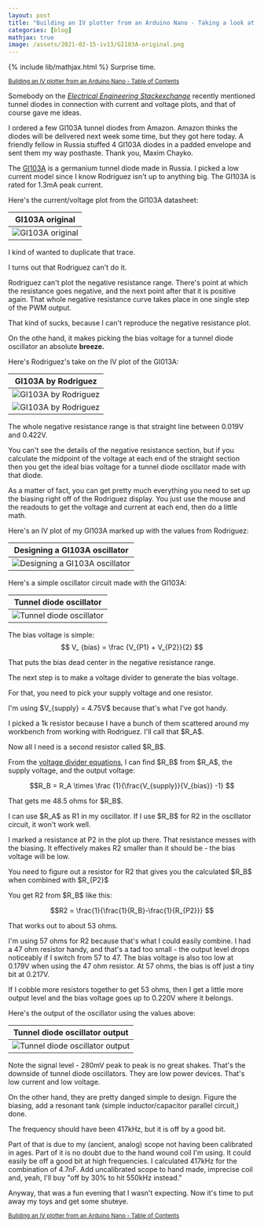 ```yaml
---
layout: post
title: "Building an IV plotter from an Arduino Nano - Taking a look at a tunnel diode"
categories: [blog]
mathjax: true
image: /assets/2021-02-15-iv13/GI103A-original.png
---
```

{% include lib/mathjax.html %}
Surprise time.

<sub>[Building an IV plotter from an Arduino Nano - Table of Contents](iv-1-toc)</sub> 

Somebody on the [*Electrical Engineering Stackexchange*](https://electronics.stackexchange.com/) recently mentioned tunnel diodes in connection with current and voltage plots, and that of course gave me ideas.

I ordered a few GI103A tunnel diodes from Amazon.  Amazon thinks the diodes will be delivered next week some time, but they got here today.  A friendly fellow in Russia stuffed 4 GI103A diodes in a padded envelope and sent them my way posthaste.  Thank you, Maxim Chayko.

The [GI103A](https://w140.com/tekwiki/wiki/Russian_tunnel_diodes) is a germanium tunnel diode made in Russia.  I picked a low current model since I know Rodriguez isn't up to anything big.  The GI103A is rated for 1.3mA peak current.

Here's the current/voltage plot from the GI103A datasheet:

|GI103A original|
|---------------|
|![GI103A original](/assets/2021-02-15-iv13/GI103A-original.png)|

I kind of wanted to duplicate that trace.

I turns out that Rodriguez can't do it.

Rodriguez can't plot the negative resistance range.  There's point at which the resistance goes negative, and the next point after that it is positive again.  That whole negative resistance curve takes place in one single step of the PWM output.

That kind of sucks, because I can't reproduce the negative resistance plot.

On the othe hand, it makes picking the bias voltage for a tunnel diode oscillator an absolute **breeze.**

Here's Rodriguez's take on the IV plot of the GI013A:

|GI103A by Rodriguez|
|---------------|
|![GI103A  by Rodriguez](/assets/2021-02-15-iv13/GI103A-1.png)|
|![GI103A  by Rodriguez](/assets/2021-02-15-iv13/GI103A-2.png)|

The whole negative resistance range is that straight line between 0.019V and 0.422V.

You can't see the details of the negative resistance section, but if you calculate the midpoint of the voltage at each end of the straight section then you get the ideal bias voltage for a tunnel diode oscillator made with that diode.

As a matter of fact, you can get pretty much everything you need to set up the biasing right off of the Rodriguez display.  You just use the mouse and the readouts to get the voltage and current at each end, then do a little math.

Here's an IV plot of my GI103A marked up with the values from Rodriguez:

|Designing a GI103A oscillator|
|-----------------------------|
|![Designing a GI103A oscillator](/assets/2021-02-15-iv13/oscillatordesign.png)|

Here's a simple oscillator circuit made with the GI103A:

|Tunnel diode oscillator|
|-----------------------|
|![Tunnel diode oscillator](/assets/2021-02-15-iv13/oscillatorschematic.png)|

The bias voltage is simple:
$$ V_ {bias} = \frac {V_{P1} + V_{P2}}{2} $$

That puts the bias dead center in the negative resistance range.

The next step is to make a voltage divider to generate the bias voltage.

For that, you need to pick your supply voltage and one resistor.

I'm using \$V_{supply} = 4.75V\$ because that's what I've got handy.

I picked a 1k resistor because I have a bunch of them scattered around my workbench from working with Rodriguez. I'll call that \$R_A\$.

Now all I need is a second resistor called \$R_B\$.

From the [voltage divider equations](https://en.wikipedia.org/wiki/Voltage_divider#Resistive_divider), I can find \$R_B\$ from \$R_A\$, the supply voltage, and the output voltage:

$$R_B = R_A \times \frac {1}{\frac{V_{supply}}{V_{bias}} -1} $$ 

That gets me 48.5 ohms for \$R_B\$.

I can use \$R_A\$ as R1 in my oscillator.  If I use \$R_B\$ for R2 in the oscillator circuit, it won't work well.

I marked a resistance at P2 in the plot up there.  That resistance messes with the biasing.  It effectively makes R2 smaller than it should be - the bias voltage will be low.

You need to figure out a resistor for R2 that gives you the calculated \$R_B\$ when combined with \$R_{P2}\$

You get R2 from \$R_B\$ like this:

$$R2 = \frac{1}{\frac{1}{R_B}-\frac{1}{R_{P2}}} $$

That works out to about 53 ohms.

I'm using 57 ohms for R2 because that's what I could easily combine.  I had a 47 ohm resistor handy, and that's a tad too small - the output level drops noticeably if I switch from 57 to 47. The bias voltage is also too low at 0.179V when using the 47 ohm resistor.   At 57 ohms, the bias is off just a tiny bit at 0.217V.

If I cobble more resistors together to get 53 ohms, then I get a little more output level and the bias voltage goes up to 0.220V where it belongs.

Here's the output of the oscillator using the values above:

|Tunnel diode oscillator output|
|-----------------------|
|![Tunnel diode oscillator output](/assets/2021-02-15-iv13/output.png)|

Note the signal level - 280mV peak to peak is no great shakes.  That's the downside of tunnel diode oscillators.  They are low power devices.  That's low current and low voltage.

On the other hand, they are pretty danged simple to design.  Figure the biasing, add a resonant tank (simple inductor/capacitor parallel circuit,)  done.

The frequency should have been 417kHz, but it is off by a good bit.

Part of that is due to my (ancient, analog) scope not having been calibrated in ages.  Part of it is no doubt due to the hand wound coil I'm using.  It could easily be off a good bit at high frequencies.  I calculated 417kHz for the combination of 4.7nF.   Add uncalibrated scope to hand made, imprecise coil and, yeah, I'll buy "off by 30% to hit 550kHz instead."

Anyway, that was a fun evening that I wasn't expecting.  Now it's time to put away my toys and get some shuteye.

<sub>[Building an IV plotter from an Arduino Nano - Table of Contents](iv-1-toc)</sub> 


